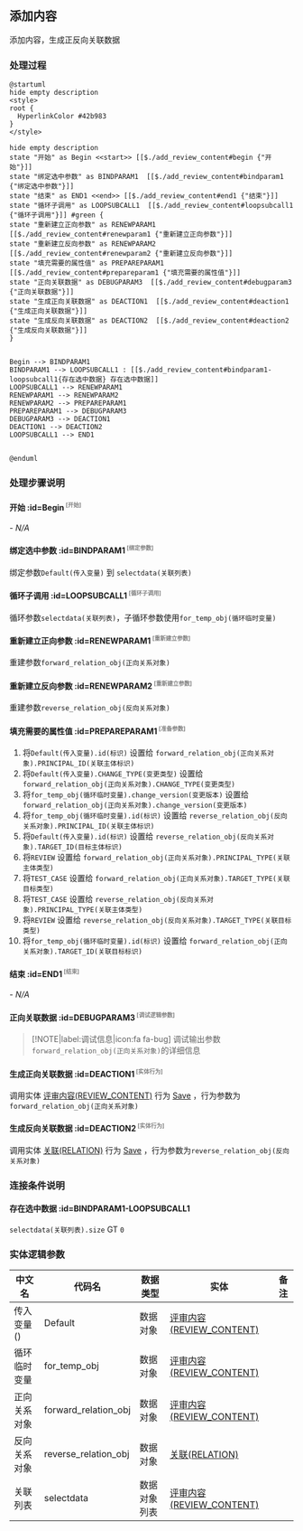 ## 添加内容 <!-- {docsify-ignore-all} -->

   添加内容，生成正反向关联数据

### 处理过程

```plantuml
@startuml
hide empty description
<style>
root {
  HyperlinkColor #42b983
}
</style>

hide empty description
state "开始" as Begin <<start>> [[$./add_review_content#begin {"开始"}]]
state "绑定选中参数" as BINDPARAM1  [[$./add_review_content#bindparam1 {"绑定选中参数"}]]
state "结束" as END1 <<end>> [[$./add_review_content#end1 {"结束"}]]
state "循环子调用" as LOOPSUBCALL1  [[$./add_review_content#loopsubcall1 {"循环子调用"}]] #green {
state "重新建立正向参数" as RENEWPARAM1  [[$./add_review_content#renewparam1 {"重新建立正向参数"}]]
state "重新建立反向参数" as RENEWPARAM2  [[$./add_review_content#renewparam2 {"重新建立反向参数"}]]
state "填充需要的属性值" as PREPAREPARAM1  [[$./add_review_content#prepareparam1 {"填充需要的属性值"}]]
state "正向关联数据" as DEBUGPARAM3  [[$./add_review_content#debugparam3 {"正向关联数据"}]]
state "生成正向关联数据" as DEACTION1  [[$./add_review_content#deaction1 {"生成正向关联数据"}]]
state "生成反向关联数据" as DEACTION2  [[$./add_review_content#deaction2 {"生成反向关联数据"}]]
}


Begin --> BINDPARAM1
BINDPARAM1 --> LOOPSUBCALL1 : [[$./add_review_content#bindparam1-loopsubcall1{存在选中数据} 存在选中数据]]
LOOPSUBCALL1 --> RENEWPARAM1
RENEWPARAM1 --> RENEWPARAM2
RENEWPARAM2 --> PREPAREPARAM1
PREPAREPARAM1 --> DEBUGPARAM3
DEBUGPARAM3 --> DEACTION1
DEACTION1 --> DEACTION2
LOOPSUBCALL1 --> END1


@enduml
```


### 处理步骤说明

#### 开始 :id=Begin<sup class="footnote-symbol"> <font color=gray size=1>[开始]</font></sup>



*- N/A*
#### 绑定选中参数 :id=BINDPARAM1<sup class="footnote-symbol"> <font color=gray size=1>[绑定参数]</font></sup>



绑定参数`Default(传入变量)` 到 `selectdata(关联列表)`
#### 循环子调用 :id=LOOPSUBCALL1<sup class="footnote-symbol"> <font color=gray size=1>[循环子调用]</font></sup>



循环参数`selectdata(关联列表)`，子循环参数使用`for_temp_obj(循环临时变量)`
#### 重新建立正向参数 :id=RENEWPARAM1<sup class="footnote-symbol"> <font color=gray size=1>[重新建立参数]</font></sup>



重建参数```forward_relation_obj(正向关系对象)```
#### 重新建立反向参数 :id=RENEWPARAM2<sup class="footnote-symbol"> <font color=gray size=1>[重新建立参数]</font></sup>



重建参数```reverse_relation_obj(反向关系对象)```
#### 填充需要的属性值 :id=PREPAREPARAM1<sup class="footnote-symbol"> <font color=gray size=1>[准备参数]</font></sup>



1. 将`Default(传入变量).id(标识)` 设置给  `forward_relation_obj(正向关系对象).PRINCIPAL_ID(关联主体标识)`
2. 将`Default(传入变量).CHANGE_TYPE(变更类型)` 设置给  `forward_relation_obj(正向关系对象).CHANGE_TYPE(变更类型)`
3. 将`for_temp_obj(循环临时变量).change_version(变更版本)` 设置给  `forward_relation_obj(正向关系对象).change_version(变更版本)`
4. 将`for_temp_obj(循环临时变量).id(标识)` 设置给  `reverse_relation_obj(反向关系对象).PRINCIPAL_ID(关联主体标识)`
5. 将`Default(传入变量).id(标识)` 设置给  `reverse_relation_obj(反向关系对象).TARGET_ID(目标主体标识)`
6. 将`REVIEW` 设置给  `forward_relation_obj(正向关系对象).PRINCIPAL_TYPE(关联主体类型)`
7. 将`TEST_CASE` 设置给  `forward_relation_obj(正向关系对象).TARGET_TYPE(关联目标类型)`
8. 将`TEST_CASE` 设置给  `reverse_relation_obj(反向关系对象).PRINCIPAL_TYPE(关联主体类型)`
9. 将`REVIEW` 设置给  `reverse_relation_obj(反向关系对象).TARGET_TYPE(关联目标类型)`
10. 将`for_temp_obj(循环临时变量).id(标识)` 设置给  `forward_relation_obj(正向关系对象).TARGET_ID(关联目标标识)`

#### 结束 :id=END1<sup class="footnote-symbol"> <font color=gray size=1>[结束]</font></sup>



*- N/A*

#### 正向关联数据 :id=DEBUGPARAM3<sup class="footnote-symbol"> <font color=gray size=1>[调试逻辑参数]</font></sup>



> [!NOTE|label:调试信息|icon:fa fa-bug]
> 调试输出参数`forward_relation_obj(正向关系对象)`的详细信息


#### 生成正向关联数据 :id=DEACTION1<sup class="footnote-symbol"> <font color=gray size=1>[实体行为]</font></sup>



调用实体 [评审内容(REVIEW_CONTENT)](module/TestMgmt/review_content.md) 行为 [Save](module/TestMgmt/review_content#行为) ，行为参数为`forward_relation_obj(正向关系对象)`

#### 生成反向关联数据 :id=DEACTION2<sup class="footnote-symbol"> <font color=gray size=1>[实体行为]</font></sup>



调用实体 [关联(RELATION)](module/Base/relation.md) 行为 [Save](module/Base/relation#行为) ，行为参数为`reverse_relation_obj(反向关系对象)`


### 连接条件说明
#### 存在选中数据 :id=BINDPARAM1-LOOPSUBCALL1

`selectdata(关联列表).size` GT `0`


### 实体逻辑参数

|    中文名   |    代码名    |  数据类型    |  实体   |备注 |
| --------| --------| -------- | -------- | --------   |
|传入变量(<i class="fa fa-check"/></i>)|Default|数据对象|[评审内容(REVIEW_CONTENT)](module/TestMgmt/review_content.md)||
|循环临时变量|for_temp_obj|数据对象|[评审内容(REVIEW_CONTENT)](module/TestMgmt/review_content.md)||
|正向关系对象|forward_relation_obj|数据对象|[评审内容(REVIEW_CONTENT)](module/TestMgmt/review_content.md)||
|反向关系对象|reverse_relation_obj|数据对象|[关联(RELATION)](module/Base/relation.md)||
|关联列表|selectdata|数据对象列表|[评审内容(REVIEW_CONTENT)](module/TestMgmt/review_content.md)||
